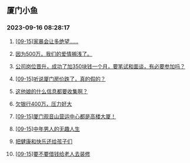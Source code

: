 ## 厦门小鱼 
### 2023-09-16 08:28:17

1. [[09-15]家暴会让多绝望……](http://bbs.xmfish.com/read-htm-tid-18072559.html)

2. [因为500万，我们的爱情搁浅了。](http://bbs.xmfish.com/read-htm-tid-18072750.html)

3. [公司岗位晋升，成功了加350块钱一个月，要笔试和面谈，有必要参加吗？](http://bbs.xmfish.com/read-htm-tid-18072611.html)

4. [[09-15]听说厦门房价跌了，真的假的？](http://bbs.xmfish.com/read-htm-tid-18072711.html)

5. [这他娘的什么信息都要收集啊？](http://bbs.xmfish.com/read-htm-tid-18072584.html)

6. [欠银行400万，压力好大](http://bbs.xmfish.com/read-htm-tid-18072782.html)

7. [[09-15]厦门观音山营运中心都是高楼大厦！](http://bbs.xmfish.com/read-htm-tid-18072632.html)

8. [[09-15]中年男人的无趣人生](http://bbs.xmfish.com/read-htm-tid-18072863.html)

9. [把健康和快乐还给孩子们](http://bbs.xmfish.com/read-htm-tid-18072676.html)

10. [[09-15]要不要借钱给老人去装修](http://bbs.xmfish.com/read-htm-tid-18072638.html)

